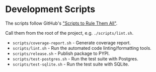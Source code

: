 # Development Scripts

The scripts follow GitHub's ["Scripts to Rule Them All"](https://github.com/github/scripts-to-rule-them-all).

Call them from the root of the project, e.g. `./scripts/lint.sh`.

* `scripts/coverage-report.sh` - Generate coverage report.
* `scripts/lint.sh` - Run the automated code linting/formatting tools.
* `scripts/release.sh` - Publish package to PYPI.
* `scripts/test-postgres.sh` - Run the test suite with Postgres.
* `scripts/test-sqlite.sh` - Run the test suite with SQLite.
